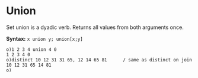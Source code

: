 # Union

Set union is a dyadic verb. Returns all values from both arguments once.

**Syntax:** ```x union y; union[x;y]```

```o
o)1 2 3 4 union 4 0
1 2 3 4 0
o)distinct 10 12 31 31 65, 12 14 65 81      / same as distinct on join
10 12 31 65 14 81
o)
```

